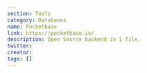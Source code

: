 ```yaml
---
section: Tools
category: Databases
name: Pocketbase
link: https://pocketbase.io/
description: Open Source backend in 1 file.
twitter:
creator:
tags: []
---
```

